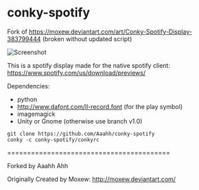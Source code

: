 # conky-spotify
Fork of https://moxew.deviantart.com/art/Conky-Spotify-Display-383799444 (broken without updated script)

![Screenshot](/screenshot.png?raw=true "Screenshot")

This is a spotify display made for the native spotify client:
https://www.spotify.com/us/download/previews/

Dependencies:
* python 
* http://www.dafont.com/ll-record.font (for the play symbol)
* imagemagick
* Unity or Gnome (otherwise use branch v1.0)

```
git clone https://github.com/Aaahh/conky-spotify
conky -c conky-spotify/conkyrc
```

=========================================

Forked by Aaahh Ahh

Originally Created by Moxew:
http://moxew.deviantart.com/
